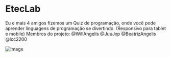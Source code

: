 # EtecLab
Eu e mais 4 amigos fizemos um Quiz de programação, onde você pode aprender linguagens de programação se divertindo. (Responsivo para tablet e mobile)
Membros do projeto: @WillAngelis @JuuJxp @BeatrizAngelis @lcc2200

![image](https://github.com/deivide11/EtecLab/assets/99503429/f5d69d1b-df41-47ff-9361-f75a3d0c6f5a)
